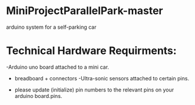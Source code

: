 # MiniProjectParallelPark-master
 arduino system for a self-parking car 

# Technical Hardware Requirments:
-Arduino uno board attached to a mini car.
- breadboard + connectors
-Ultra-sonic sensors attached to certain pins.

- please update (initialize) pin numbers to the relevant pins on your arduino board.pins.



